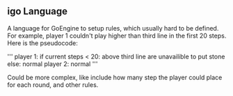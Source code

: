 igo Language
-------------------

A language for GoEngine to setup rules, which usually hard to be defined.
For example, player 1 couldn't play higher than third line in the first 20 steps. Here is the pseudocode:

'''
player 1:
      if current steps < 20:
        above third line are unavailible to put stone
      else:
        normal
player 2:
      normal 
'''

Could be more complex, like include how many step the player could place for each round, and other rules.
